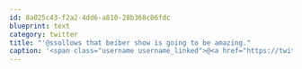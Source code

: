 ```yaml
---
id: 8a025c43-f2a2-4dd6-a810-28b368c06fdc
blueprint: text
category: twitter
title: "'@ssollows that beiber show is going to be amazing."
caption: '<span class="username username_linked">@<a href="https://twitter.com/ssollows" title="Scott Sollows">ssollows</a></span> that beiber show is going to be amazing.'
---
```

